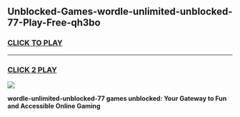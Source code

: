 
## Unblocked-Games-wordle-unlimited-unblocked-77-Play-Free-qh3bo
<h3>
<a href="https://premium76.site?title=wordle-unlimited-unblocked-77&ref=21A">CLICK TO PLAY</a></h3>
<hr>

<h3>
<a href="https://premium76.site?title=wordle-unlimited-unblocked-77&ref=21A">CLICK 2 PLAY</a>
  
</h3>

<a href="https://premium76.site?title=wordle-unlimited-unblocked-77&ref=21A"><img src="https://clearcache.store/games.png"></a>


**wordle-unlimited-unblocked-77 games unblocked: Your Gateway to Fun and Accessible Online Gaming**
